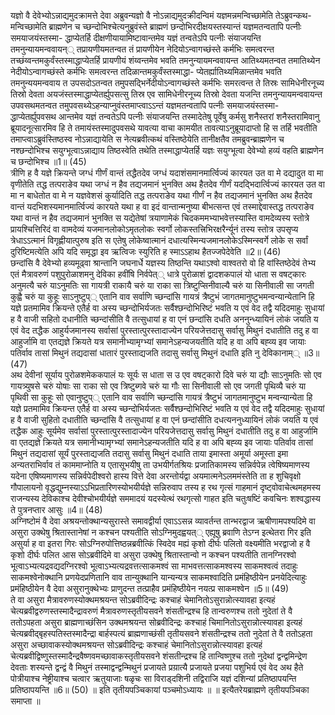 

  
यज्ञो वै देवेभ्योऽन्नाद्यमुदक्रामत्ते देवा अब्रुवन्यज्ञो वै नोऽन्नाद्यमुदक्रीदन्विमं यज्ञमन्नमन्विच्छामेति तेऽब्रुवन्कथ- मन्विच्छामेति ब्राह्मणेन च च्छन्दोभिश्चेत्यनुब्रुवंस्ते ब्राह्मणं छन्दोभिरदीक्षयस्तस्यान्तं यज्ञमतन्वतापि पत्नीः समयाजयंस्तस्मा- द्धाप्येतर्हि दीक्षणीयायामिष्टावान्तमेव यज्ञं तन्वतेऽपि पत्नीः संयाजयन्ति तमनुन्यायमन्ववायन्् तप्रायणीयमतन्वत तं प्रायणीयेन नेदियोऽन्वागच्छंस्ते कर्मभिः समत्वरन्त तच्छंय्वन्तमकुर्वंस्तस्माद्धाप्येतर्हि प्रायणीयं शंय्वन्तमेव भवति तमनुन्यायमन्ववायन्त आतिथ्यमतन्वत तमातिथ्येन नेदीयोऽन्वागच्छंस्ते कर्मभिः समत्वरन्त तदिळान्तमकुर्वंस्तस्माद्धा- प्येतर्ह्यातिथ्यमिळान्तमेव भवति तमनुन्ययमन्ववाय त उपसदोऽतन्वत तमुपसद्भिर्नेदीयोऽन्वागच्छंस्ते कर्मभिः समरत्वन्त ते तिस्रः सामिधेनीरनूच्य तिस्रो देवता अयजंस्तस्माद्धाप्येतर्ह्युपसत्सु तिस्र एव सामिधेनीरनूच्य तिस्रो देवता यजन्ति तमनुन्यायमन्ववायन्त उपवसथमतन्वत तमुपवसथ्येऽहन्याप्नुवंस्तमाप्त्वाऽऽन्तं यज्ञमतन्वतापि पत्नीः समयाजयंस्तस्मा- द्धाप्येतर्ह्युपवसथ आन्तमेव यज्ञं तन्वतेऽपि पत्नीः संयाजयन्ति तस्मादेतेषु पूर्वेषु कर्मसु शनैस्तरां शनैस्तरामिवानु ब्रूयादनूत्सारमिव हि ते तमायंस्तस्मादुपवसथे यावत्या वाचा कामयीत तावत्याऽनुब्रूयादाप्तो हि स तर्हि भवतीति तमाप्त्वाऽब्रुवंस्तिष्ठस्व नोऽन्नाद्यायेति स नेत्यब्रवीत्कथं वस्तिष्ठेयेति तानीक्षतैव तमब्रुवन्ब्राह्मणेन च नश्छन्दोभिश्च सयुग्भूत्वाऽन्नाद्याय तिष्ठस्वेति तथेति तस्माद्धाप्येतर्हि यज्ञः सयुग्भूत्वा देवेभ्यो हव्यं वहति ब्राह्मणेन च छन्दोभिश्च ॥1॥ (45)  
त्रीणि ह वै यज्ञे क्रियन्ते जग्धं गीर्णं वान्तं तद्धैतदेव जग्धं यदाशंसमानमार्त्विज्यं कारयत उत वा मे दद्यादुत वा मा वृणीतेति तद्ध तत्पराङेव यथा जग्धं न हैव तद्यजमानं भुनक्ति अथ हैतदेव गीर्णं यदद्भिदार्त्विज्यं कारयत उत वा मा न बाधेतोत वा मे न यज्ञवेशसं कुर्यादिति तद्ध तत्पराङेव यथा गीर्णं न हैव तद्यजमानं भुनक्ति अथ हैतदेव वान्तं यदभिशस्यमानमार्त्विज्यं कारयते यथा ह वा इदं वान्तान्मनुष्या बीभत्सन्त एवं तस्माद्देवास्तद्ध तत्पराङेव यथा वान्तं न हैव तद्यजमानं भुनक्ति स यद्येतेषां त्रयाणामेकं चिदकममभ्याभवेत्तस्यास्ति वामदेव्यस्य स्तोत्रे प्रायश्चित्तिरिदं वा वामदेव्यं यजमानलोकोऽमृतलोकः स्वर्गो लोकस्तत्त्रिभिरक्षरैर्न्यूनं तस्य स्तोत्र उपसृप्य त्रेधाऽऽत्मानं विगृह्णीयात्पुरुष इति स एतेषु लोकेष्वात्मानं दधात्यस्मिन्यजमानलोकेऽस्मिन्स्वर्गे लोके स सर्वां दुरिष्टिमत्येति अपि यदि समृद्धा इव ऋत्विजः स्युरिति ह स्माऽऽहाथ हैतज्जपेदेवेति ॥2॥ (46)  
छन्दांसि वै देवेभ्यो हव्यमूढ्वा श्रान्तानि जघनार्धे यज्ञस्य तिष्ठन्ति यथाऽश्वो वाश्वतरो वो हि वांस्तिष्ठेदेवं तेभ्य एतं मैत्रावरुणं पशुपुरोळाशमनु देविका हवींषि निर्वपेत्् धात्रे पुरोळाशं द्वादशकपालं यो धाता स वषट्कारः अनुमत्यै चरुं याऽनुमतिः सा गायत्री राकायै चरुं या राका सा त्रिष्टुप्सिनीवाल्यै चरुं या सिनीवाली सा जगती कुह्वै चरुं या कुहूः साऽनुष्टुप्् एतानि वाव सर्वाणि च्छन्दांसि गायत्रं त्रैष्टुभं जागतमानुष्टुभमन्वन्यान्येतानि हि यज्ञे प्रतमामिव क्रियन्ते एतैर्ह वा अस्य च्छन्दोभिर्यजतः सर्वैश्छन्दोभिरिष्टं भवति य एवं वेद तद्वै यदिदमाहुः सुधायां ह वै वाजी सहितो दधानीति च्छन्दांसीति वै तत्सुधायां ह वा एनं छन्दांसि दधति अननुन्ध्यायिनं लोकं जयति य एवं वेद तद्धैक आहुर्यजमानस्य सर्वासां पुरस्तात्पुरस्तादाज्येन परियजेत्तदासु सर्वासु मिथुनं दधातीति तदु ह वा आहुर्जामि वा एतद्यज्ञे क्रियते यत्र समानीभ्यामृग्भ्यां समानेऽहन्यजयतीति यदि ह वा अपि बह्व्य इव जायाः पतिर्वाव तासां मिथुनं तद्यदासां धातारं पुरस्ताद्यजति तदासु सर्वासु मिथुनं दधाति इति नु देविकानाम्् ॥3॥ (47)  
अथ देवीनां सूर्याय पुरोळशमेककपालं यः सूर्यः स धाता स उ एव वषट्कारो दिवे चरुं या द्यौः साऽनुमतिः सो एव गायत्र्युषसे चरुं योषाः सा राका सो एव त्रिष्टुब्गवे चरुं या गौः सा सिनीवाली सो एव जगती पृथिव्यै चरुं या पृथिवी सा कुहूः सो एवानुष्टुप्् एतानि वाव सर्वाणि च्छन्दांसि गायत्रं त्रैष्टुभं जागतमानुष्टुभ मन्वन्यान्येता हि यज्ञे प्रतमामिव क्रियन्त एतैर्ह वा अस्य च्छन्दोभिर्यजतः सर्वैश्छन्दोभिरिष्टं भवति य एवं वेद तद्वै यदिदमाहुः सुधायां ह वै वाजी सुहितो दधातीति च्छन्दांसि वै तत्सुधायां ह वा एनं छन्दांसीति दधत्यननुध्यायिनं लोकं जयति य एवं तद्धैक आहुः सूर्यमेव सर्वासां पुरस्तात्पुरस्तादाज्येन परियजेत्तदासु सर्वासु मिथुनं दधातीति तदु ह वा आहुर्जामि वा एतद्यज्ञे क्रियते यत्र समानीभ्यामृग्भ्यां समानेऽहन्यजतीति यदि ह वा अपि बह्व्य इव जायाः पतिर्वाव तासां मिथुनं तद्यदासां सूर्यं पुरस्ताद्यजति तदासु सर्वासु मिथुनं दधाति ताया इमास्ता अमूर्या अमूस्ता इमा अन्यतराभिर्वाव तं काममाप्नोति य एतासूभयीषु ता उभयीर्गतश्रियः प्रजातिकामस्य सन्निर्वपेन्न त्वेषिष्यमाणस्य यदेना एषिष्यमाणस्य सन्निर्वपेदीश्वरो हास्य वित्ते देवा अरन्तोर्यद्वा अयमात्मनेऽलममंस्तेति ता ह शुचिवृक्षो गौपालायनो वृद्धद्युम्नस्याऽऽभिप्रतारिणस्योभयीर्यज्ञे सन्निरुवाप तस्य ह रथ गृत्सं गाहमानं दृष्ट्वोवाचेत्थमहमस्य राजन्यस्य देविकाश्च देवीश्चोभयीर्यज्ञे सममादयं यदस्येत्थं रथगृत्सो गाहत इति चतुःषष्टिं कवचिनः शश्वद्धास्य ते पुत्रनप्तार आसुः ॥4॥ (48)  
अग्निष्टोमं वै देवा अश्रयन्तोक्थान्यसुरास्ते समावद्वीर्या एवाऽऽसन्न व्यावर्तन्त तान्भरद्वाज ऋषीणामपश्यदिमे वा असुरा उक्थेषु श्रितास्तानेषां न कश्चन पश्यतीति सोऽग्निमुदह्वयत्् एह्यूषु ब्रवाणि तेऽग्न इत्थेतरा गिर इति असुर्या ह वा इतरा गिरः सोऽग्निरुपोत्तिष्ठन्नब्रवीत्किं स्विदेव मह्यं कृशो दीर्घः पलितो वक्ष्यमीति भरद्वाजो ह वै कृशो दीर्घः पलित आस सोऽब्रवीदिमे वा असुरा उक्थेषु श्रितास्तान्वो न कश्चन पश्यतीति तानग्निरश्वो भूत्वाऽभ्यत्यद्रवद्यदग्निरश्वो भूत्वाऽभ्यत्यद्रवत्तत्साकमश्वं सा माभवत्तत्साकमश्वस्य साकमश्वत्वं तदाहुः साकमश्वेनोक्थानि प्रणयेदप्रणितानि वाव तान्युक्थानि यान्यन्यत्र साकमश्वादिति प्रमंहिष्ठीयेन प्रनयेदित्याहुः प्रमंहिष्ठीयेन वै देवा असुरानुक्थेभ्यः प्राणुदन्त तत्प्राहैव प्रमंहिष्ठीयेन नयत्प्र साकमश्वेन ॥5॥ (49)  
ते वा असुरा मैत्रावरुणस्योक्थमश्रयन्त सोऽब्रवीदिन्द्रः कश्चाहं चेमानितोऽसुरान्नोत्स्यावहा इत्यहं चेत्यब्रवीद्वरुणस्तस्मादैन्द्रावरुणं मैत्रावरुणस्तृतीयसवने शंसतीन्द्रश्च हि तान्वरुणश्च ततो नुदेतां ते वै ततोऽपहता असुरा ब्राह्मणाच्छंसिन उक्थमश्रयन्त सोब्रवीदिन्द्रः कश्चाहं चिमानितोऽसुरान्नोत्स्यावहा इत्यहं चेत्यब्रवीद्बृहस्पतिस्तस्मादैन्द्रा बार्हस्पत्यं ब्राह्मणाच्छंसी तृतीयसवने शंसतीन्द्रश्च ततो नुदेतां ते वै ततोऽहता असुरा अच्छावाकस्योक्थमश्रयन्त सोऽब्रवीदिन्द्रः कश्चाहं चेमानितोऽसुरान्नोत्स्यावहा इत्यहं चेत्यब्रवीद्विष्णुस्तस्मादैन्द्रवैष्णवमच्छावाकस्तृतीयसवने शंसतीन्द्रश्च हि तान्विष्णुश्च ततो नुदेथां द्वन्द्वमिन्द्रेण देवताः शस्यन्ते द्वन्द्वं वै मिथुनं तस्माद्वन्द्वन्मिथुनं प्रजायते प्रय़ात्यै प्रजायते प्रजया पशुभिर्य एवं वेद अथ हैते पोत्रीयाश्च नेष्ट्रीयाश्च चत्वार ऋतुयाजाः षळृचः सा विराड्दशिनी तद्विराजि यज्ञं दशिन्यां प्रतिष्ठापयन्ति प्रतिष्ठापयन्ति ॥6॥ (50) ॥ इति तृतीयपञ्चिकायां पञ्चमोऽध्यायः ॥ ॥ इत्यैतरेयब्राह्मणे तृतीयपञ्चिका समाप्ता ॥  
